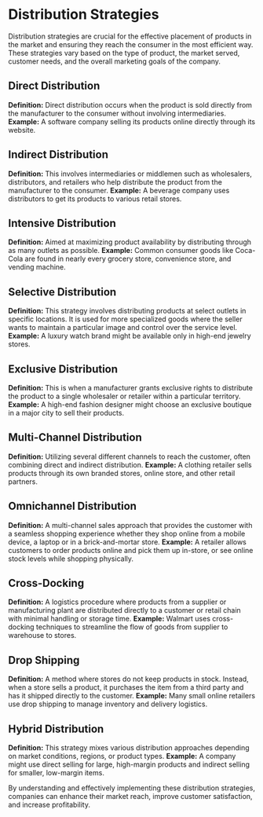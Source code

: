 # Distribution Strategies

Distribution strategies are crucial for the effective placement of products in the market and ensuring they reach the consumer in the most efficient way. These strategies vary based on the type of product, the market served, customer needs, and the overall marketing goals of the company.

## Direct Distribution
**Definition:** Direct distribution occurs when the product is sold directly from the manufacturer to the consumer without involving intermediaries.
**Example:** A software company selling its products online directly through its website.

## Indirect Distribution
**Definition:** This involves intermediaries or middlemen such as wholesalers, distributors, and retailers who help distribute the product from the manufacturer to the consumer.
**Example:** A beverage company uses distributors to get its products to various retail stores.

## Intensive Distribution
**Definition:** Aimed at maximizing product availability by distributing through as many outlets as possible.
**Example:** Common consumer goods like Coca-Cola are found in nearly every grocery store, convenience store, and vending machine.

## Selective Distribution
**Definition:** This strategy involves distributing products at select outlets in specific locations. It is used for more specialized goods where the seller wants to maintain a particular image and control over the service level.
**Example:** A luxury watch brand might be available only in high-end jewelry stores.

## Exclusive Distribution
**Definition:** This is when a manufacturer grants exclusive rights to distribute the product to a single wholesaler or retailer within a particular territory.
**Example:** A high-end fashion designer might choose an exclusive boutique in a major city to sell their products.

## Multi-Channel Distribution
**Definition:** Utilizing several different channels to reach the customer, often combining direct and indirect distribution.
**Example:** A clothing retailer sells products through its own branded stores, online store, and other retail partners.

## Omnichannel Distribution
**Definition:** A multi-channel sales approach that provides the customer with a seamless shopping experience whether they shop online from a mobile device, a laptop or in a brick-and-mortar store.
**Example:** A retailer allows customers to order products online and pick them up in-store, or see online stock levels while shopping physically.

## Cross-Docking
**Definition:** A logistics procedure where products from a supplier or manufacturing plant are distributed directly to a customer or retail chain with minimal handling or storage time.
**Example:** Walmart uses cross-docking techniques to streamline the flow of goods from supplier to warehouse to stores.

## Drop Shipping
**Definition:** A method where stores do not keep products in stock. Instead, when a store sells a product, it purchases the item from a third party and has it shipped directly to the customer.
**Example:** Many small online retailers use drop shipping to manage inventory and delivery logistics.

## Hybrid Distribution
**Definition:** This strategy mixes various distribution approaches depending on market conditions, regions, or product types.
**Example:** A company might use direct selling for large, high-margin products and indirect selling for smaller, low-margin items.

By understanding and effectively implementing these distribution strategies, companies can enhance their market reach, improve customer satisfaction, and increase profitability.
